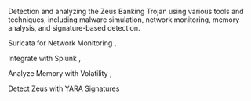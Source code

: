 Detection and analyzing the Zeus Banking Trojan using various tools and techniques, including malware simulation, network monitoring, memory analysis, and signature-based detection.

Suricata for Network Monitoring ,

Integrate with Splunk ,

Analyze Memory with Volatility ,

Detect Zeus with YARA Signatures
